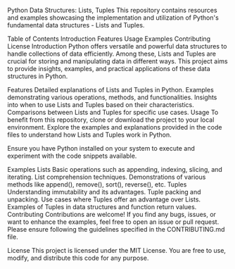 Python Data Structures: Lists, Tuples
This repository contains resources and examples showcasing the implementation and utilization of Python's fundamental data structures - Lists and Tuples.

Table of Contents
Introduction
Features
Usage
Examples
Contributing
License
Introduction
Python offers versatile and powerful data structures to handle collections of data efficiently. Among these, Lists and Tuples are crucial for storing and manipulating data in different ways. This project aims to provide insights, examples, and practical applications of these data structures in Python.

Features
Detailed explanations of Lists and Tuples in Python.
Examples demonstrating various operations, methods, and functionalities.
Insights into when to use Lists and Tuples based on their characteristics.
Comparisons between Lists and Tuples for specific use cases.
Usage
To benefit from this repository, clone or download the project to your local environment. Explore the examples and explanations provided in the code files to understand how Lists and Tuples work in Python.

Ensure you have Python installed on your system to execute and experiment with the code snippets available.

Examples
Lists
Basic operations such as appending, indexing, slicing, and iterating.
List comprehension techniques.
Demonstrations of various methods like append(), remove(), sort(), reverse(), etc.
Tuples
Understanding immutability and its advantages.
Tuple packing and unpacking.
Use cases where Tuples offer an advantage over Lists.
Examples of Tuples in data structures and function return values.
Contributing
Contributions are welcome! If you find any bugs, issues, or want to enhance the examples, feel free to open an issue or pull request. Please ensure following the guidelines specified in the CONTRIBUTING.md file.

License
This project is licensed under the MIT License. You are free to use, modify, and distribute this code for any purpose.

